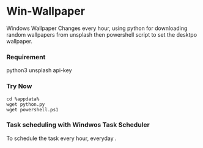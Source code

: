 # Win-Wallpaper
Windows Wallpaper Changes every hour, using python for downloading random wallpapers from unsplash then powershell script to set the desktpo wallpaper.    


### Requirement
python3 
unsplash api-key 

### Try Now

```
cd %appdata%
wget python.py
wget powershell.ps1

```

### Task scheduling with Windwos Task Scheduler
To schedule the task every hour, everyday .

